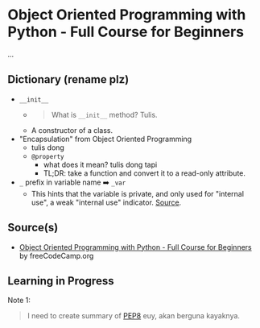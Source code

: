 # Object Oriented Programming with Python - Full Course for Beginners

...

## Dictionary (rename plz)

- `__init__`
  - > What is `__init__` method? Tulis.
  - A constructor of a class.
- "Encapsulation" from Object Oriented Programming
  - tulis dong
  - `@property`
    - what does it mean? tulis dong tapi
    - TL;DR: take a function and convert it to a read-only attribute.
- `_` prefix in variable name ➡️ `_var`
  - This hints that the variable is private, and only used for "internal use", a weak "internal use" indicator. [Source](https://pep8.org/#descriptive-naming-styles).

## Source(s)

- [Object Oriented Programming with Python - Full Course for Beginners](https://www.youtube.com/watch?v=Ej_02ICOIgs) by freeCodeCamp.org

## Learning in Progress

Note 1:
> I need to create summary of [PEP8](https://pep8.org/) euy, akan berguna kayaknya.

